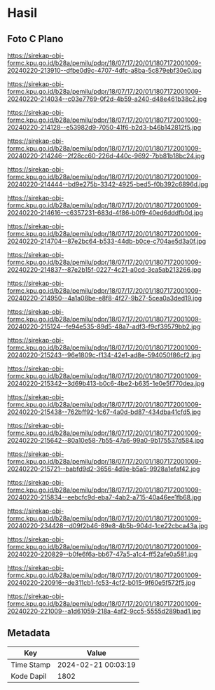 # Hasil

## Foto C Plano

https://sirekap-obj-formc.kpu.go.id/b28a/pemilu/pdpr/18/07/17/20/01/1807172001009-20240220-213910--dfbe0d9c-4707-4dfc-a8ba-5c879ebf30e0.jpg

https://sirekap-obj-formc.kpu.go.id/b28a/pemilu/pdpr/18/07/17/20/01/1807172001009-20240220-214034--c03e7769-0f2d-4b59-a240-d48e461b38c2.jpg

https://sirekap-obj-formc.kpu.go.id/b28a/pemilu/pdpr/18/07/17/20/01/1807172001009-20240220-214128--e53982d9-7050-41f6-b2d3-b46b142812f5.jpg

https://sirekap-obj-formc.kpu.go.id/b28a/pemilu/pdpr/18/07/17/20/01/1807172001009-20240220-214246--2f28cc60-226d-440c-9692-7bb81b18bc24.jpg

https://sirekap-obj-formc.kpu.go.id/b28a/pemilu/pdpr/18/07/17/20/01/1807172001009-20240220-214444--bd9e275b-3342-4925-bed5-f0b392c6896d.jpg

https://sirekap-obj-formc.kpu.go.id/b28a/pemilu/pdpr/18/07/17/20/01/1807172001009-20240220-214616--c6357231-683d-4f86-b0f9-40ed6dddfb0d.jpg

https://sirekap-obj-formc.kpu.go.id/b28a/pemilu/pdpr/18/07/17/20/01/1807172001009-20240220-214704--87e2bc64-b533-44db-b0ce-c704ae5d3a0f.jpg

https://sirekap-obj-formc.kpu.go.id/b28a/pemilu/pdpr/18/07/17/20/01/1807172001009-20240220-214837--87e2b15f-0227-4c21-a0cd-3ca5ab213266.jpg

https://sirekap-obj-formc.kpu.go.id/b28a/pemilu/pdpr/18/07/17/20/01/1807172001009-20240220-214950--4a1a08be-e8f8-4f27-9b27-5cea0a3ded19.jpg

https://sirekap-obj-formc.kpu.go.id/b28a/pemilu/pdpr/18/07/17/20/01/1807172001009-20240220-215124--fe94e535-89d5-48a7-adf3-f9cf39579bb2.jpg

https://sirekap-obj-formc.kpu.go.id/b28a/pemilu/pdpr/18/07/17/20/01/1807172001009-20240220-215243--96e1809c-f134-42e1-ad8e-594050f86cf2.jpg

https://sirekap-obj-formc.kpu.go.id/b28a/pemilu/pdpr/18/07/17/20/01/1807172001009-20240220-215342--3d69b413-b0c6-4be2-b635-1e0e5f770dea.jpg

https://sirekap-obj-formc.kpu.go.id/b28a/pemilu/pdpr/18/07/17/20/01/1807172001009-20240220-215438--762bff92-1c67-4a0d-bd87-434dba41cfd5.jpg

https://sirekap-obj-formc.kpu.go.id/b28a/pemilu/pdpr/18/07/17/20/01/1807172001009-20240220-215642--80a10e58-7b55-47a6-99a0-9b175537d584.jpg

https://sirekap-obj-formc.kpu.go.id/b28a/pemilu/pdpr/18/07/17/20/01/1807172001009-20240220-215721--babfd9d2-3656-4d9e-b5a5-9928a1efaf42.jpg

https://sirekap-obj-formc.kpu.go.id/b28a/pemilu/pdpr/18/07/17/20/01/1807172001009-20240220-215834--eebcfc9d-eba7-4ab2-a715-40a46ee1fb68.jpg

https://sirekap-obj-formc.kpu.go.id/b28a/pemilu/pdpr/18/07/17/20/01/1807172001009-20240220-234428--d09f2b46-89e8-4b5b-904d-1ce22cbca43a.jpg

https://sirekap-obj-formc.kpu.go.id/b28a/pemilu/pdpr/18/07/17/20/01/1807172001009-20240220-220829--b0fe6f6a-bb67-47a5-a1c4-ff52afe0a581.jpg

https://sirekap-obj-formc.kpu.go.id/b28a/pemilu/pdpr/18/07/17/20/01/1807172001009-20240220-220916--de311cb1-fc53-4cf2-b015-9f60e5f572f5.jpg

https://sirekap-obj-formc.kpu.go.id/b28a/pemilu/pdpr/18/07/17/20/01/1807172001009-20240220-221009--a1d61059-218a-4af2-9cc5-5555d289bad1.jpg


## Metadata

| Key        | Value               |
| ---------- | ------------------- |
| Time Stamp | 2024-02-21 00:03:19 |
| Kode Dapil | 1802                |



